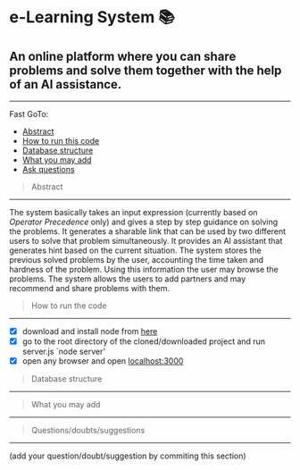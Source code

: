 e-Learning System :books:
===

## An online platform where you can share problems and solve them together with the help of an AI assistance.
---

Fast GoTo:
- [Abstract](https://github.com/mandeep-vratesh/learning/blob/master/README.md#abstract)
- [How to run this code](https://github.com/mandeep-vratesh/learning/blob/master/README.md#how-to-run-the-code)
- [Database structure](https://github.com/mandeep-vratesh/learning/blob/master/README.md#database-structure)
- [What you may add](https://github.com/mandeep-vratesh/learning/blob/master/README.md#what-you-may-add)
- [Ask questions](https://github.com/mandeep-vratesh/learning/blob/master/README.md#ask-questions)

>Abstract
---

  The system basically takes an input expression (currently based on _Operator Precedence_ only) and gives a step by step guidance on solving the problems. It generates a sharable link that can be used by two different users to solve that problem simultaneously. It provides an AI assistant that generates hint based on the current situation.
  The system stores the previous solved problems by the user, accounting the time taken and hardness of the problem. Using this information the user may browse the problems.
  The system allows the users to add partners and may recommend and share problems with them.
  
>How to run the code
---

- [x] download and install node from [here](https://nodejs.org/en/)
- [x] go to the root directory of the cloned/downloaded project and run server.js
      `node server'
- [x] open any browser and open [localhost:3000](http://localhost:3000)

>Database structure
---

>What you may add
---

>Questions/doubts/suggestions
---
(add your question/doubt/suggestion by commiting this section)
